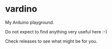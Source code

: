 # vardino
My Arduino playground.

Do not expect to find anything very useful here :-)

Check releases to see what might be for you.
